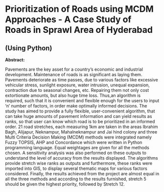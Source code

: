 # Prioritization of Roads using MCDM Approaches - A Case Study of Roads in Sprawl Area of Hyderabad
## (Using Python)

**Abstract:**

Pavements are the key asset for a country’s economic and industrial development. Maintenance of roads is as significant as laying them. Pavements deteriorate as time
passes, due to various factors like excessive vehicular stress, sunlight exposure, water intrusion, unequal expansion, contraction due to seasonal changes, etc. Repairing them not only cost extortionate amounts, but also huge time loss. Thus,an algorithm is required, such that it is convenient and flexible enough for the users to input ‘n’ number of factors, in order make optimally informed decisions. The study has aimed to provide a fully flexible, user-convenient algorithm, that can take huge amounts of pavement information and can yield results as ranks, so that user can know which road is to be prioritized in an informed order. 21 road stretches,
each measuring 1km are taken in the areas Ibrahim Bagh, Alijapur, Neknampur, Mahalneknampur and Jai hind colony and three Multi Criteria Decision Making (MCDM) methods were integrated namely Fuzzy TOPSIS, AHP and Concordance which were written in Python programming language. Equal weightages are given for all the methods chosen. A sensitivity analysis was also performed on these outputs to understand the level of accuracy from the results displayed. The algorithms provide stretch wise ranks as outputs and furthermore, these ranks were imported into GIS, to display several thematic maps for various factors considered. Finally, the results achieved from the project are almost equal in all the three methods and according to the results furnished, stretch 5 should be given the highest priority, followed by Stretch 12. 
